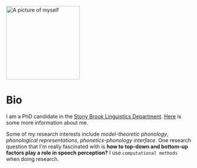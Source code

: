 
<img src="self.jpg" alt="A picture of myself" width="200"/>

# Bio

I am a PhD candidate in the [Stony Brook Linguistics Department](https://www.linguistics.stonybrook.edu). [Here](info.txt) is some more information about me.

Some of my research interests include *model-theoretic phonology*, *phonological representations*, *phonetics-phonology interface*. One research question that I'm really fascinated with is **how to top-down and bottom-up factors play a role in speech perception?** I use `computational methods` when doing research.
